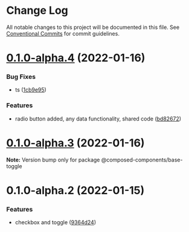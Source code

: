 # Change Log

All notable changes to this project will be documented in this file.
See [Conventional Commits](https://conventionalcommits.org) for commit guidelines.

# [0.1.0-alpha.4](https://github.com/composed-components/composed-components/compare/@composed-components/base-toggle@0.1.0-alpha.3...@composed-components/base-toggle@0.1.0-alpha.4) (2022-01-16)


### Bug Fixes

* ts ([1cb9e95](https://github.com/composed-components/composed-components/commit/1cb9e952b257e3282041a43be7dd622fba409373))


### Features

* radio button added, any data functionality, shared code ([bd82672](https://github.com/composed-components/composed-components/commit/bd826724416433cd8181b214df75f37b1e1afd4d))





# [0.1.0-alpha.3](https://github.com/composed-components/composed-components/compare/@composed-components/base-toggle@0.1.0-alpha.2...@composed-components/base-toggle@0.1.0-alpha.3) (2022-01-16)

**Note:** Version bump only for package @composed-components/base-toggle

# 0.1.0-alpha.2 (2022-01-15)

### Features

- checkbox and toggle ([9364d24](https://github.com/composed-components/composed-components/commit/9364d2437ac46e585ed09fc97b7644b652c07901))
